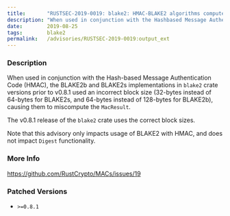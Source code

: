 ```yaml
---
title:       "RUSTSEC-2019-0019: blake2: HMAC-BLAKE2 algorithms compute incorrect results"
description: "When used in conjunction with the Hashbased Message Authentication Code HMAC, the BLAKE2b and BLAKE2s implementations in blake2 crate versions prior to v0.8.1 used an incorrect block size 32bytes instead of 64bytes for BLAKE2s, and 64bytes instead of 128bytes for BLAKE2b, causing them to miscompute the MacResult. The v0.8.1 release of the blake2 crate uses the correct block sizes. Note that this advisory only impacts usage of BLAKE2 with HMAC, and does not impact Digest functionality."
date:        2019-08-25
tags:        blake2
permalink:   /advisories/RUSTSEC-2019-0019:output_ext
---
```


### Description

When used in conjunction with the Hash-based Message Authentication Code (HMAC),
the BLAKE2b and BLAKE2s implementations in `blake2` crate versions prior to
v0.8.1 used an incorrect block size (32-bytes instead of 64-bytes for BLAKE2s,
and 64-bytes instead of 128-bytes for BLAKE2b), causing them to miscompute the
`MacResult`.

The v0.8.1 release of the `blake2` crate uses the correct block sizes.

Note that this advisory only impacts usage of BLAKE2 with HMAC, and does not
impact `Digest` functionality.

### More Info

<https://github.com/RustCrypto/MACs/issues/19>

### Patched Versions

- `>=0.8.1`


